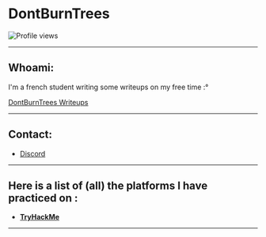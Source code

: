 
# DontBurnTrees
![Profile views](https://komarev.com/ghpvc/?username=DontBurnTrees&color=d90429)

---

## Whoami:

I'm a french student writing some writeups on my free time :°

[DontBurnTrees Writeups](https://dontburntrees.gitbook.io/dontburntrees)

---

## Contact:


-  [Discord](https://discordapp.com/users/dontburntrees)  

---

## Here is a list of (all) the platforms I have practiced on :


- [**TryHackMe**](https://tryhackme.com/p/DontBurnTrees) 


---
<!---
### 🏴‍☠️ Platforms

<!--
🌐 [lien](visuel)
--->

